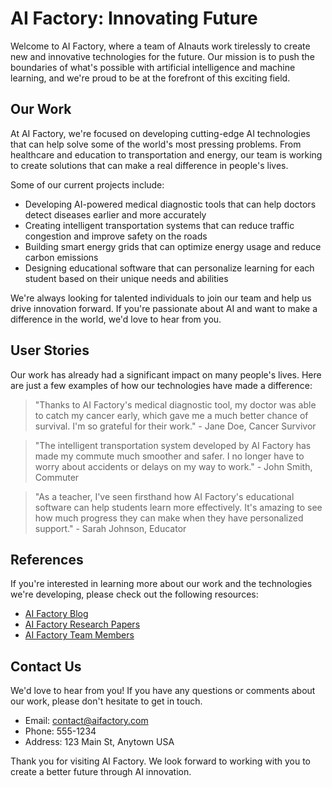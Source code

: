 <!--
Write me content for website with wallpaper which alt text is:

"A team of AInauts working tirelessly in a massive AI factory, creating new and innovative technologies for the future."

The name/title of the page should not be 1:1 copy of the alt text but rather a real content of the website which is using this wallpaper.

- Use markdown format 
- Start with the heading
- The content should look like a real website 
- Include real sections like references, contact, user stories, etc. use things relevant to the page purpose.
- Feel free to use structure like headings, bullets, numbering, blockquotes, paragraphs, horizontal lines, etc.
- You can use formatting like bold or _italic_
- You can include UTF-8 emojis
- Links should be only #hash anchors (and you can refer to the document itself)
- Do not include images
-->

<!--font:Montserrat-->

# AI Factory: Innovating Future

Welcome to AI Factory, where a team of AInauts work tirelessly to create new and innovative technologies for the future. Our mission is to push the boundaries of what's possible with artificial intelligence and machine learning, and we're proud to be at the forefront of this exciting field.

## Our Work

At AI Factory, we're focused on developing cutting-edge AI technologies that can help solve some of the world's most pressing problems. From healthcare and education to transportation and energy, our team is working to create solutions that can make a real difference in people's lives.

Some of our current projects include:

- Developing AI-powered medical diagnostic tools that can help doctors detect diseases earlier and more accurately
- Creating intelligent transportation systems that can reduce traffic congestion and improve safety on the roads
- Building smart energy grids that can optimize energy usage and reduce carbon emissions
- Designing educational software that can personalize learning for each student based on their unique needs and abilities

We're always looking for talented individuals to join our team and help us drive innovation forward. If you're passionate about AI and want to make a difference in the world, we'd love to hear from you.

## User Stories

Our work has already had a significant impact on many people's lives. Here are just a few examples of how our technologies have made a difference:

> "Thanks to AI Factory's medical diagnostic tool, my doctor was able to catch my cancer early, which gave me a much better chance of survival. I'm so grateful for their work." - Jane Doe, Cancer Survivor

> "The intelligent transportation system developed by AI Factory has made my commute much smoother and safer. I no longer have to worry about accidents or delays on my way to work." - John Smith, Commuter

> "As a teacher, I've seen firsthand how AI Factory's educational software can help students learn more effectively. It's amazing to see how much progress they can make when they have personalized support." - Sarah Johnson, Educator

## References

If you're interested in learning more about our work and the technologies we're developing, please check out the following resources:

- [AI Factory Blog](#blog)
- [AI Factory Research Papers](#papers)
- [AI Factory Team Members](#team)

## Contact Us

We'd love to hear from you! If you have any questions or comments about our work, please don't hesitate to get in touch.

- Email: [contact@aifactory.com](mailto:contact@aifactory.com)
- Phone: 555-1234
- Address: 123 Main St, Anytown USA

Thank you for visiting AI Factory. We look forward to working with you to create a better future through AI innovation.
